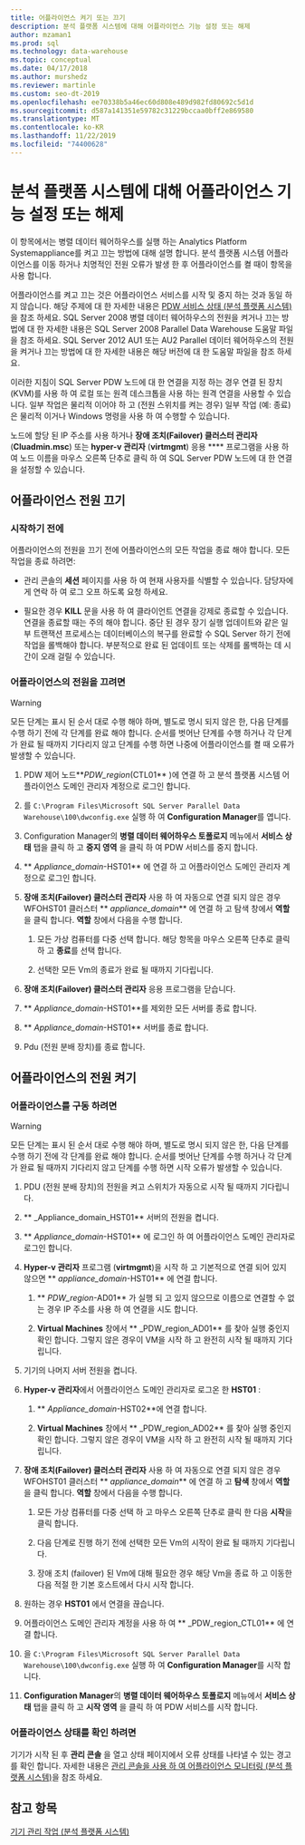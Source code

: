 ```yaml
---
title: 어플라이언스 켜기 또는 끄기
description: 분석 플랫폼 시스템에 대해 어플라이언스 기능 설정 또는 해제
author: mzaman1
ms.prod: sql
ms.technology: data-warehouse
ms.topic: conceptual
ms.date: 04/17/2018
ms.author: murshedz
ms.reviewer: martinle
ms.custom: seo-dt-2019
ms.openlocfilehash: ee70338b5a46ec60d808e489d982fd80692c5d1d
ms.sourcegitcommit: d587a141351e59782c31229bccaa0bff2e869580
ms.translationtype: MT
ms.contentlocale: ko-KR
ms.lasthandoff: 11/22/2019
ms.locfileid: "74400628"
---
```

# <a name="power-the-appliance-on-or-off-for-analytics-platform-system"></a>분석 플랫폼 시스템에 대해 어플라이언스 기능 설정 또는 해제
이 항목에서는 병렬 데이터 웨어하우스를 실행 하는 Analytics Platform Systemappliance를 켜고 끄는 방법에 대해 설명 합니다. 분석 플랫폼 시스템 어플라이언스를 이동 하거나 치명적인 전원 오류가 발생 한 후 어플라이언스를 켤 때이 항목을 사용 합니다.  
  
어플라이언스를 켜고 끄는 것은 어플라이언스 서비스를 시작 및 중지 하는 것과 동일 하지 않습니다. 해당 주제에 대 한 자세한 내용은 [PDW 서비스 상태 &#40;분석 플랫폼 시스템&#41;](pdw-services-status.md)을 참조 하세요. SQL Server 2008 병렬 데이터 웨어하우스의 전원을 켜거나 끄는 방법에 대 한 자세한 내용은 SQL Server 2008 Parallel Data Warehouse 도움말 파일을 참조 하세요. SQL Server 2012 AU1 또는 AU2 Parallel 데이터 웨어하우스의 전원을 켜거나 끄는 방법에 대 한 자세한 내용은 해당 버전에 대 한 도움말 파일을 참조 하세요.  
  
이러한 지침이 SQL Server PDW 노드에 대 한 연결을 지정 하는 경우 연결 된 장치 (KVM)를 사용 하 여 로컬 또는 원격 데스크톱을 사용 하는 원격 연결을 사용할 수 있습니다. 일부 작업은 물리적 이어야 하 고 (전원 스위치를 켜는 경우) 일부 작업 (예: 종료)은 물리적 이거나 Windows 명령을 사용 하 여 수행할 수 있습니다.  
  
노드에 할당 된 IP 주소를 사용 하거나 **장애 조치(Failover) 클러스터 관리자** (**Cluadmin.msc**) 또는 **hyper-v 관리자** (**virtmgmt**) 응용 **** 프로그램을 사용 하 여 노드 이름을 마우스 오른쪽 단추로 클릭 하 여 SQL Server PDW 노드에 대 한 연결을 설정할 수 있습니다.  
  
## <a name="PowerOff"></a>어플라이언스 전원 끄기  
  
### <a name="before-you-begin"></a>시작하기 전에  
어플라이언스의 전원을 끄기 전에 어플라이언스의 모든 작업을 종료 해야 합니다. 모든 작업을 종료 하려면:  
  
-   관리 콘솔의 **세션** 페이지를 사용 하 여 현재 사용자를 식별할 수 있습니다. 담당자에 게 연락 하 여 로그 오프 하도록 요청 하세요.  
  
-   필요한 경우 **KILL** 문을 사용 하 여 클라이언트 연결을 강제로 종료할 수 있습니다. 연결을 종료할 때는 주의 해야 합니다. 중단 된 경우 장기 실행 업데이트와 같은 일부 트랜잭션 프로세스는 데이터베이스의 복구를 완료할 수 SQL Server 하기 전에 작업을 롤백해야 합니다. 부분적으로 완료 된 업데이트 또는 삭제를 롤백하는 데 시간이 오래 걸릴 수 있습니다.  
  
### <a name="to-power-off-the-appliance"></a>어플라이언스의 전원을 끄려면  
  
> [!WARNING]  
> 모든 단계는 표시 된 순서 대로 수행 해야 하며, 별도로 명시 되지 않은 한, 다음 단계를 수행 하기 전에 각 단계를 완료 해야 합니다. 순서를 벗어난 단계를 수행 하거나 각 단계가 완료 될 때까지 기다리지 않고 단계를 수행 하면 나중에 어플라이언스를 켤 때 오류가 발생할 수 있습니다.  
  
1.  PDW 제어 노드**_PDW_region_(CTL01** )에 연결 하 고 분석 플랫폼 시스템 어플라이언스 도메인 관리자 계정으로 로그인 합니다.  
  
2.  를 `C:\Program Files\Microsoft SQL Server Parallel Data Warehouse\100\dwconfig.exe` 실행 하 여 **Configuration Manager**를 엽니다.  
  
3.  Configuration Manager의 **병렬 데이터 웨어하우스 토폴로지** 메뉴에서 **서비스 상태** 탭을 클릭 하 고 **중지 영역** 을 클릭 하 여 PDW 서비스를 중지 합니다.   
  
4.  ** _Appliance_domain_-HST01** 에 연결 하 고 어플라이언스 도메인 관리자 계정으로 로그인 합니다.  
  
5.  **장애 조치(Failover) 클러스터 관리자** 사용 하 여 자동으로 연결 되지 않은 경우 WFOHST01 클러스터 ** _appliance_domain_** 에 연결 하 고 탐색 창에서 **역할**을 클릭 합니다. **역할** 창에서 다음을 수행 합니다.  
  
    1.  모든 가상 컴퓨터를 다중 선택 합니다. 해당 항목을 마우스 오른쪽 단추로 클릭 하 고 **종료**를 선택 합니다.  
  
    2.  선택한 모든 Vm의 종료가 완료 될 때까지 기다립니다.  
  
6.  **장애 조치(Failover) 클러스터 관리자** 응용 프로그램을 닫습니다.  
  
7. ** _Appliance_domain_-HST01**를 제외한 모든 서버를 종료 합니다.  
  
8. ** _Appliance_domain_-HST01** 서버를 종료 합니다.  
  
9. Pdu (전원 분배 장치)를 종료 합니다.  
  
## <a name="PowerOn"></a>어플라이언스의 전원 켜기  
  
### <a name="to-power-on-the-appliance"></a>어플라이언스를 구동 하려면  
  
> [!WARNING]  
> 모든 단계는 표시 된 순서 대로 수행 해야 하며, 별도로 명시 되지 않은 한, 다음 단계를 수행 하기 전에 각 단계를 완료 해야 합니다. 순서를 벗어난 단계를 수행 하거나 각 단계가 완료 될 때까지 기다리지 않고 단계를 수행 하면 시작 오류가 발생할 수 있습니다.  
  
1.  PDU (전원 분배 장치)의 전원을 켜고 스위치가 자동으로 시작 될 때까지 기다립니다.  
  
2.  ** _Appliance_domain_HST01** 서버의 전원을 켭니다.  
  
3.  ** _Appliance_domain_-HST01** 에 로그인 하 여 어플라이언스 도메인 관리자로 로그인 합니다.  
  
4.  **Hyper-v 관리자** 프로그램 (**virtmgmt**)을 시작 하 고 기본적으로 연결 되어 있지 않으면 ** _appliance_domain_-HST01** 에 연결 합니다.  
  
    1.  ** _PDW_region_-AD01** 가 실행 되 고 있지 않으므로 이름으로 연결할 수 없는 경우 IP 주소를 사용 하 여 연결을 시도 합니다.  
  
    2.  **Virtual Machines** 창에서 ** _PDW_region_AD01** 를 찾아 실행 중인지 확인 합니다. 그렇지 않은 경우이 VM을 시작 하 고 완전히 시작 될 때까지 기다립니다.  
  
5.  기기의 나머지 서버 전원을 켭니다.  
  
6.  **Hyper-v 관리자**에서 어플라이언스 도메인 관리자로 로그온 한 **HST01** :  
  
    1.  ** _Appliance_domain_-HST02**에 연결 합니다.  
  
    2.  **Virtual Machines** 창에서 ** _PDW_region_AD02** 를 찾아 실행 중인지 확인 합니다.  그렇지 않은 경우이 VM을 시작 하 고 완전히 시작 될 때까지 기다립니다.  
  
7.  **장애 조치(Failover) 클러스터 관리자** 사용 하 여 자동으로 연결 되지 않은 경우 WFOHST01 클러스터 ** _appliance_domain_** 에 연결 하 고 **탐색** 창에서 **역할**을 클릭 합니다. **역할** 창에서 다음을 수행 합니다.  
  
    1.  모든 가상 컴퓨터를 다중 선택 하 고 마우스 오른쪽 단추로 클릭 한 다음 **시작**을 클릭 합니다.  
  
    2.  다음 단계로 진행 하기 전에 선택한 모든 Vm의 시작이 완료 될 때까지 기다립니다.  
  
    3.  장애 조치 (failover) 된 Vm에 대해 필요한 경우 해당 Vm을 종료 하 고 이동한 다음 적절 한 기본 호스트에서 다시 시작 합니다.  
  
8. 원하는 경우 **HST01** 에서 연결을 끊습니다.  
  
9. 어플라이언스 도메인 관리자 계정을 사용 하 여 ** _PDW_region_CTL01** 에 연결 합니다.  
  
10. 을 `C:\Program Files\Microsoft SQL Server Parallel Data Warehouse\100\dwconfig.exe` 실행 하 여 **Configuration Manager**를 시작 합니다.  
  
11. **Configuration Manager**의 **병렬 데이터 웨어하우스 토폴로지** 메뉴에서 **서비스 상태** 탭을 클릭 하 고 **시작 영역** 을 클릭 하 여 PDW 서비스를 시작 합니다.  
  
### <a name="to-verify-the-appliance-health"></a>어플라이언스 상태를 확인 하려면  
기기가 시작 된 후 **관리 콘솔** 을 열고 상태 페이지에서 오류 상태를 나타낼 수 있는 경고를 확인 합니다. 자세한 내용은 [관리 콘솔을 사용 하 여 어플라이언스 모니터링 &#40;분석 플랫폼 시스템&#41;](monitor-the-appliance-by-using-the-admin-console.md)을 참조 하세요.  
  
## <a name="see-also"></a>참고 항목  
[기기 관리 작업 &#40;분석 플랫폼 시스템&#41;](appliance-management-tasks.md)  
  
